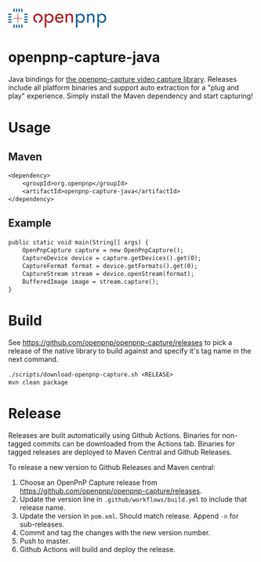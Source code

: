 ![OpenPNP Logo](https://raw.githubusercontent.com/openpnp/openpnp-logo/develop/logo_small.png)

# openpnp-capture-java

Java bindings for [the openpnp-capture video capture library](https://github.com/openpnp/openpnp-capture). Releases include all platform binaries
and support auto extraction for a "plug and play" experience. Simply install the Maven dependency
and start capturing!

# Usage

## Maven

```
<dependency>
	<groupId>org.openpnp</groupId>
	<artifactId>openpnp-capture-java</artifactId>
</dependency>
```

## Example
```
public static void main(String[] args) {
    OpenPnpCapture capture = new OpenPnpCapture();
    CaptureDevice device = capture.getDevices().get(0);
    CaptureFormat format = device.getFormats().get(0);
    CaptureStream stream = device.openStream(format);
    BufferedImage image = stream.capture();
}
```

# Build
See https://github.com/openpnp/openpnp-capture/releases to pick a release of the native
library to build against and specify it's tag name in the next command.

```
./scripts/download-openpnp-capture.sh <RELEASE>
mvn clean package
```

# Release
Releases are built automatically using Github Actions. Binaries for non-tagged
commits can be downloaded from the Actions tab. Binaries for tagged releases
are deployed to Maven Central and Github Releases.

To release a new version to Github Releases and Maven central:

1. Choose an OpenPnP Capture release from https://github.com/openpnp/openpnp-capture/releases.
2. Update the version line in `.github/workflows/build.yml` to include that release name.
3. Update the version in `pom.xml`. Should match release. Append `-n` for sub-releases.
4. Commit and tag the changes with the new version number.
5. Push to master.
7. Github Actions will build and deploy the release.
